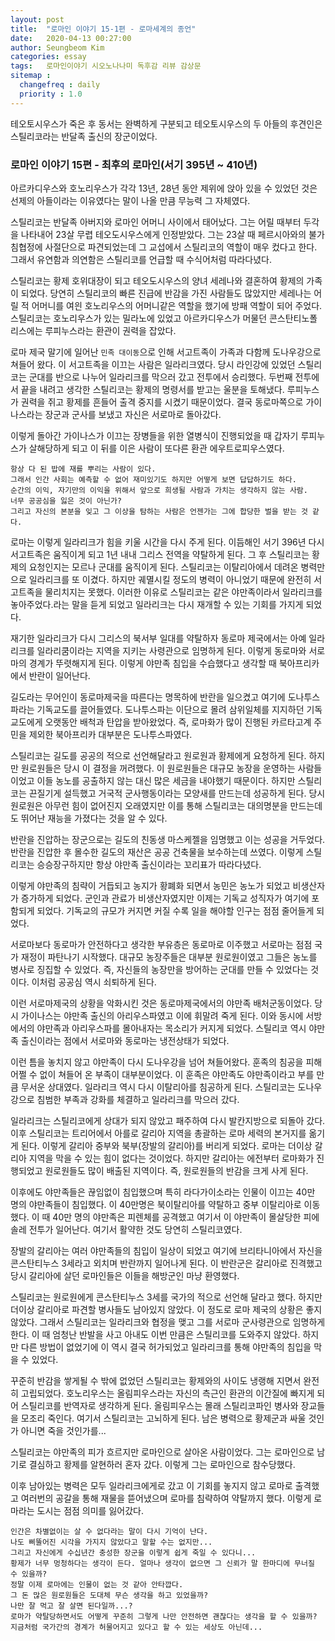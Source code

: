 ```yaml
---
layout: post
title:  "로마인 이야기 15-1편 - 로마세계의 종언"
date:   2020-04-13 00:27:00
author: Seungbeom Kim
categories: essay
tags:	로마인이야기 시오노나나미 독후감 리뷰 감상문
sitemap :
  changefreq : daily
  priority : 1.0
---
```


테오토시우스가 죽은 후 동서는 완벽하게 구분되고 테오토시우스의 두 아들의 후견인은 스틸리코라는 반달족 출신의 장군이었다.

### 로마인 이야기 15편 - 최후의 로마인(서기 395년 ~ 410년)

아르카디우스와 호노리우스가 각각 13년, 28년 동안 제위에 앉아 있을 수 있었던 것은 선제의 아들이라는 이유였다는 말이 나올 만큼 무능력 그 자체였다.

스틸리코는 반달족 아버지와 로마인 어머니 사이에서 태어났다. 그는 어릴 때부터 두각을 나타내어 23살 무렵 테오도시우스에게 인정받았다. 그는 23살 때 페르시아와의 불가침협정에 사절단으로 파견되었는데 그 교섭에서 스틸리코의 역할이 매우 컸다고 한다. 그래서 유연함과 의연함은 스틸리코를 언급할 때 수식어처럼 따라다녔다.

스틸리코는 황제 호위대장이 되고 테오도시우스의 양녀 세레나와 결혼하여 황제의 가족이 되었다. 당연히 스틸리코의 빠른 진급에 반감을 가진 사람들도 많았지만 세레나는 어릴 적 어머니를 여읜 호노리우스의 어머니같은 역할을 했기에 방패 역할이 되어 주었다. 스틸리코는 호노리우스가 있는 밀라노에 있었고 아르카디우스가 머물던 콘스탄티노폴리스에는 루피누스라는 환관이 권력을 잡았다.

로마 제국 말기에 일어난 `민족 대이동`으로 인해 서고트족이 가족과 다함께 도나우강으로 쳐들어 왔다. 이 서고트족을 이끄는 사람은 일라리크였다. 당시 라인강에 있었던 스틸리코는 군대를 반으로 나누어 일라리크를 막으러 갔고 전투에서 승리했다. 두번째 전투에서 끝을 내려고 생각한 스틸리코는 황제의 명령서를 받고는 울분을 토해냈다. 루피누스가 권력을 쥐고 황제를 흔들어 출격 중지를 시켰기 때문이었다. 결국 동로마쪽으로 가이나스라는 장군과 군사를 보냈고 자신은 서로마로 돌아갔다.

이렇게 돌아간 가이나스가 이끄는 장병들을 위한 열병식이 진행되었을 때 갑자기 루피누스가 살해당하게 되고 이 뒤를 이은 사람이 또다른 환관 에우트로피우스였다.

```
항상 다 된 밥에 재를 뿌리는 사람이 있다.
그래서 인간 사회는 예측할 수 없어 재미있기도 하지만 어떻게 보면 답답하기도 하다.
순간의 이익, 자기만의 이익을 위해서 앞으로 희생될 사람과 가치는 생각하지 않는 사람.
너무 공공심을 잃은 것이 아닌가?
그리고 자신의 본분을 잊고 그 이상을 탐하는 사람은 언젠가는 그에 합당한 벌을 받는 것 같다.
```

로마는 이렇게 일라리크가 힘을 키울 시간을 다시 주게 된다. 이듬해인 서기 396년 다시 서고트족은 움직이게 되고 1년 내내 그리스 전역을 약탈하게 된다. 그 후 스틸리코는 황제의 요청인지는 모르나 군대를 움직이게 된다. 스틸리코는 이탈리아에서 데려온 병력만으로 일라리크를 또 이겼다. 하지만 궤멸시킬 정도의 병력이 아니었기 때문에 완전히 서고트족을 물리치지는 못했다. 이러한 이유로 스틸리코는 같은 야만족이라서 일라리크를 놓아주었다.라는 말을 듣게 되었고 일라리크는 다시 재개할 수 있는 기회를 가지게 되었다.

재기한 일라리크가 다시 그리스의 북서부 일대를 약탈하자 동로마 제국에서는 아예 일라리크를 일라리쿰이라는 지역을 지키는 사령관으로 임명하게 된다. 이렇게 동로마와 서로마의 경계가 뚜렷해지게 된다. 이렇게 야만족 침입을 수습했다고 생각할 때 북아프리카에서 반란이 일어난다.

길도라는 무어인이 동로마제국을 따른다는 명목하에 반란을 일으켰고 여기에 도나투스파라는 기독교도를 끌어들였다. 도나투스파는 이단으로 몰려 삼위일체를 지지하던 기독교도에게 오랫동안 배척과 탄압을 받아왔었다. 즉, 로마화가 많이 진행된 카르타고계 주민을 제외한 북아프리카 대부분은 도나투스파였다.

스틸리코는 길도를 공공의 적으로 선언해달라고 원로원과 황제에게 요청하게 된다. 하지만 원로원들은 당시 이 결정을 꺼려했다. 이 원로원들은 대규모 농장을 운영하는 사람들이었고 이들 농노를 공출하지 않는 대신 많은 세금을 내야했기 때문이다. 하지만 스틸리코는 끈질기게 설득했고 거국적 군사행동이라는 모양새를 만드는데 성공하게 된다. 당시 원로원은 아무런 힘이 없어진지 오래였지만 이를 통해 스틸리코는 대의명분을 만드는데도 뛰어난 재능을 가졌다는 것을 알 수 있다.

반란을 진압하는 장군으로는 길도의 친동생 마스케젤을 임명했고 이는 성공을 거두었다. 반란을 진압한 후 몰수한 길도의 재산은 공공 건축물을 보수하는데 쓰였다. 이렇게 스틸리코는 승승장구하지만 항상 야만족 출신이라는 꼬리표가 따라다녔다.

이렇게 야만족의 침략이 거듭되고 농지가 황폐화 되면서 농민은 농노가 되었고 비생산자가 증가하게 되었다. 군인과 관료가 비생산자였지만 이제는 기독교 성직자가 여기에 포함되게 되었다. 기독교의 규모가 커지면 커질 수록 일을 해야할 인구는 점점 줄어들게 되었다.

서로마보다 동로마가 안전하다고 생각한 부유층은 동로마로 이주했고 서로마는 점점 국가 재정이 파탄나기 시작했다. 대규모 농장주들은 대부분 원로원이였고 그들은 농노를 병사로 징집할 수 있었다. 즉, 자신들의 농장만을 방어하는 군대를 만들 수 있었다는 것이다. 이처럼 공공심 역시 쇠퇴하게 된다.

이런 서로마제국의 상황을 악화시킨 것은 동로마제국에서의 야만족 배처군동이었다. 당시 가이나스는 야만족 출신의 아리우스파였고 이에 휘말려 죽게 된다. 이와 동시에 서방에서의 야만족과 아리우스파를 몰아내자는 목소리가 커지게 되었다. 스틸리코 역시 야만족 출신이라는 점에서 서로마와 동로마는 냉전상태가 되었다.

이런 틈을 놓치지 않고 야만족이 다시 도나우강을 넘어 쳐들어왔다. 훈족의 침공을 피해 어쩔 수 없이 쳐들어 온 부족이 대부분이었다. 이 훈족은 야만족도 야만족이라고 부를 만큼 무서운 상대였다. 일라리크 역시 다시 이탈리아를 침공하게 된다. 스틸리코는 도나우강으로 침범한 부족과 강화를 체결하고 일라리크를 막으러 갔다.

일라리크는 스틸리코에게 상대가 되지 않았고 패주하여 다시 발칸지방으로 되돌아 갔다. 이후 스틸리코는 트리어에서 아를로 갈리아 지역을 총괄하는 로마 세력의 본거지를 옮기게 된다. 이렇게 갈리아 중부와 북부(장발의 갈리아)를 버리게 되었다. 로마는 더이상 갈리아 지역을 막을 수 있는 힘이 없다는 것이었다. 하지만 갈리아는 에전부터 로마화가 진행되었고 원로원들도 많이 배출된 지역이다. 즉, 원로원들의 반감을 크게 사게 된다.

이후에도 야만족들은 끊임없이 침입했으며 특히 라다가이소라는 인물이 이끄는 40만 명의 야만족들이 침입했다. 이 40만명은 북이탈리아를 약탈하고 중부 이탈리아로 이동했다. 이 때 40만 명의 야만족은 피렌체를 공격했고 여기서 이 야만족이 몰살당한 피에솔레 전투가 일어난다. 여기서 활약한 것도 당연히 스틸리코였다.

장발의 갈리아는 여러 야만족들의 침입이 일상이 되었고 여기에 브리타니아에서 자신을 콘스탄티누스 3세라고 외치며 반란까지 일어나게 된다. 이 반란군은 갈리아로 진격했고 당시 갈리아에 살던 로마인들은 이들을 해방군인 마냥 환영했다.

스틸리코는 원로원에게 콘스탄티누스 3세를 국가의 적으로 선언해 달라고 했다. 하지만 더이상 갈리아로 파견할 병사들도 남아있지 않았다. 이 정도로 로마 제국의 상황은 좋지 않았다. 그래서 스틸리코는 일라리크와 협정을 맺고 그를 서로마 군사령관으로 임명하게 한다. 이 때 엄청난 반발을 사고 아내도 이번 만큼은 스틸리코를 도와주지 않았다. 하지만 다른 방법이 없었기에 이 역시 결국 허가되었고 일라리크를 통해 야만족의 침입을 막을 수 있었다.

꾸준히 반감을 쌓게될 수 밖에 없었던 스틸리코는 황제와의 사이도 냉랭해 지면서 완전히 고립되었다. 호노리우스는 올림피우스라는 자신의 측근인 환관의 이간질에 빠지게 되어 스틸리코를 반역자로 생각하게 된다. 올림피우스는 몰래 스틸리코파인 병사와 장교들을 모조리 죽인다. 여기서 스틸리코는 고뇌하게 된다. 남은 병력으로 황제군과 싸울 것인가 아니면 죽을 것인가를...

스틸리코는 야만족의 피가 흐르지만 로마인으로 살아온 사람이었다. 그는 로마인으로 남기로 결심하고 황제를 알현하러 혼자 갔다. 이렇게 그는 로마인으로 참수당했다.

이후 남아있는 병력은 모두 일라리크에게로 갔고 이 기회를 놓지지 않고 로마로 출격했고 여러번의 공갈을 통해 재물을 뜯어냈으며 로마를 침략하여 약탈까지 했다. 이렇게 로마라는 도시는 점점 의미를 잃어갔다.

```
인간은 차별없이는 살 수 없다라는 말이 다시 기억이 난다.
나도 삐뚤어진 시각을 가지지 않았다고 말할 수는 없지만...
그리고 자신에게 수십년간 충성한 장군을 이렇게 쉽게 죽일 수 있다니...
황제가 너무 멍청하다는 생각이 든다. 얼마나 생각이 없으면 그 신뢰가 말 한마디에 무너질 수 있을까?
정말 이제 로마에는 인물이 없는 것 같아 안타깝다.
그 돈 많은 원로원들은 도대체 무슨 생각을 하고 있었을까?
나만 잘 먹고 잘 살면 된다일까...?
로마가 약탈당하면서도 어떻게 꾸준히 그렇게 나만 안전하면 괜찮다는 생각을 할 수 있을까?
지금처럼 국가간의 경계가 허물어지고 있다고 할 수 있는 세상도 아닌데...
```
